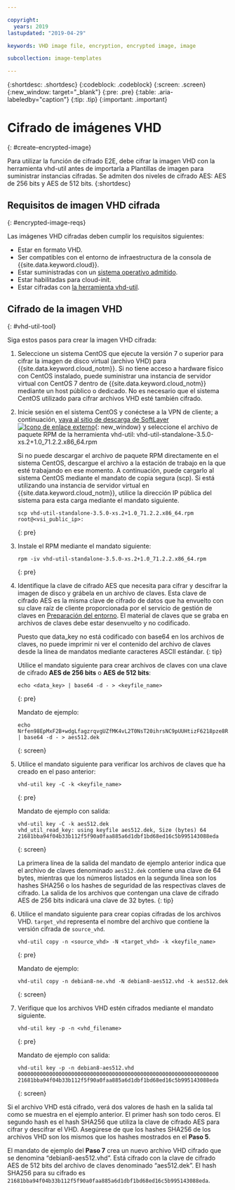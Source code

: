 ```yaml
---

copyright:
  years: 2019
lastupdated: "2019-04-29"

keywords: VHD image file, encryption, encrypted image, image

subcollection: image-templates

---
```


{:shortdesc: .shortdesc}
{:codeblock: .codeblock}
{:screen: .screen}
{:new_window: target="_blank"}
{:pre: .pre}
{:table: .aria-labeledby="caption"}
{:tip: .tip}
{:important: .important}


# Cifrado de imágenes VHD 
{: #create-encrypted-image}

Para utilizar la función de cifrado E2E, debe cifrar la imagen VHD con la herramienta vhd-util antes de importarla a Plantillas de imagen para suministrar instancias cifradas. Se admiten dos niveles de cifrado AES: AES de 256 bits y AES de 512 bits.
{:shortdesc}

## Requisitos de imagen VHD cifrada
{: #encrypted-image-reqs}

Las imágenes VHD cifradas deben cumplir los requisitos siguientes:

* Estar en formato VHD.
* Ser compatibles con el entorno de infraestructura de la consola de {{site.data.keyword.cloud}}.
* Estar suministradas con un [sistema operativo admitido](/docs/infrastructure/image-templates/?topic=image-templates-preparing-and-importing-images#preparing-and-importing-images).
* Estar habilitadas para cloud-init.
* Estar cifradas con [la herramienta vhd-util](/docs/infrastructure/image-templates?topic=image-templates-create-encrypted-image#vhd-util-tool).

## Cifrado de la imagen VHD
{: #vhd-util-tool}

Siga estos pasos para crear la imagen VHD cifrada:

1. Seleccione un sistema CentOS que ejecute la versión 7 o superior para cifrar la imagen de disco virtual (archivo VHD) para {{site.data.keyword.cloud_notm}}. Si no tiene acceso a hardware físico con CentOS instalado, puede suministrar una instancia de servidor virtual con CentOS 7 dentro de {{site.data.keyword.cloud_notm}} mediante un host público o dedicado. No es necesario que el sistema CentOS utilizado para cifrar archivos VHD esté también cifrado.

2. Inicie sesión en el sistema CentOS y conéctese a la VPN de cliente; a continuación, [vaya al sitio de descarga de SoftLayer ![Icono de enlace externo](../../icons/launch-glyph.svg "Icono de enlace externo")](http://downloads.service.softlayer.com/citrix/xen/){: new_window} y seleccione el archivo de paquete RPM de la herramienta vhd-util: vhd-util-standalone-3.5.0-xs.2+1.0_71.2.2.x86_64.rpm   

   Si no puede descargar el archivo de paquete RPM directamente en el sistema CentOS, descargue el archivo a la estación de trabajo en la que esté trabajando en ese momento. A continuación, puede cargarlo al sistema CentOS mediante el mandato de copia segura (scp). Si está utilizando una instancia de servidor virtual en {{site.data.keyword.cloud_notm}}, utilice la dirección IP pública del sistema para esta carga mediante el mandato siguiente.

   ```
   scp vhd-util-standalone-3.5.0-xs.2+1.0_71.2.2.x86_64.rpm root@<vsi_public_ip>:
   ```
   {: pre}

3. Instale el RPM mediante el mandato siguiente:

   ```
   rpm -iv vhd-util-standalone-3.5.0-xs.2+1.0_71.2.2.x86_64.rpm
   ```
   {: pre}

4. Identifique la clave de cifrado AES que necesita para cifrar y descifrar la imagen de disco y grábela en un archivo de claves. Esta clave de cifrado AES es la misma clave de cifrado de datos que ha envuelto con su
clave raíz de cliente proporcionada por el servicio de gestión de claves en [Preparación del entorno](/docs/infrastructure/image-templates?topic=image-templates-using-end-to-end-e2e-encryption-to-provision-an-encrypted-instance#preparing-your-environment). El material de claves que se graba en archivos de claves debe estar desenvuelto y no codificado. 

   Puesto que data_key no está codificado con base64 en los archivos de claves, no puede imprimir ni ver el contenido del archivo de claves desde la línea de mandatos mediante caracteres ASCII estándar. 
   {: tip}

   Utilice el mandato siguiente para crear archivos de claves con una clave de cifrado **AES de 256 bits** o **AES de 512 bits**: 
   
   ```
   echo <data_key> | base64 -d - > <keyfile_name>
   ```
   {: pre} 

   Mandato de ejemplo:

   ```
   echo Nrfen98EpMxF2B+wdgLfagzrqvgUZfMK4vL2T0NsT20ihrsNC9pUUHtizF6218pze8RLCgQ6kwxuE58IWLzgDA== | base64 -d - > aes512.dek
   ```
   {: screen}

5. Utilice el mandato siguiente para verificar los archivos de claves que ha creado en el paso anterior:

   ```
   vhd-util key -C -k <keyfile_name>
   ```
   {: pre}

   Mandato de ejemplo con salida:

   ```
   vhd-util key -C -k aes512.dek
   vhd_util_read_key: using keyfile aes512.dek, Size (bytes) 64
   21681bba94f04b33b112f5f90a0faa885a6d1dbf1bd68ed16c5b995143088eda
   ```
   {: screen}

   La primera línea de la salida del mandato de ejemplo anterior indica que el archivo de claves denominado `aes512.dek` contiene una clave de 64 bytes, mientras que los números listados en la segunda línea son los hashes SHA256 o los hashes de seguridad de las respectivas claves de cifrado. La salida de los archivos que contengan una clave de cifrado AES de 256 bits indicará una clave de 32 bytes.
   {: tip} 

6. Utilice el mandato siguiente para crear copias cifradas de los archivos VHD. `target_vhd` representa el nombre del archivo que contiene la versión cifrada de `source_vhd`.

   ```
   vhd-util copy -n <source_vhd> -N <target_vhd> -k <keyfile_name>
   ```
   {: pre}    

   Mandato de ejemplo:

   ```
   vhd-util copy -n debian8-ne.vhd -N debian8-aes512.vhd -k aes512.dek
   ```
   {: screen}

7. Verifique que los archivos VHD estén cifrados mediante el mandato siguiente.

   ```
   vhd-util key -p -n <vhd_filename>
   ```
   {: pre}

   Mandato de ejemplo con salida:

   ```
   vhd-util key -p -n debian8-aes512.vhd
   0000000000000000000000000000000000000000000000000000000000000000
   21681bba94f04b33b112f5f90a0faa885a6d1dbf1bd68ed16c5b995143088eda
   ```
   {: screen}

Si el archivo VHD está cifrado, verá dos valores de hash en la salida tal como se muestra en el ejemplo anterior. El primer hash son todo ceros. El segundo hash es el hash SHA256 que utiliza la clave de cifrado AES para cifrar y descifrar el VHD. Asegúrese de que los hashes SHA256 de los archivos VHD son los mismos que los hashes mostrados en el **Paso 5**.

El mandato de ejemplo del **Paso 7** crea un nuevo archivo VHD cifrado que se denomina “debian8-aes512.vhd”. Está cifrado con la clave de cifrado AES de 512 bits del archivo de claves denominado “aes512.dek”. El hash SHA256 para su cifrado es `21681bba94f04b33b112f5f90a0faa885a6d1dbf1bd68ed16c5b995143088eda`.
